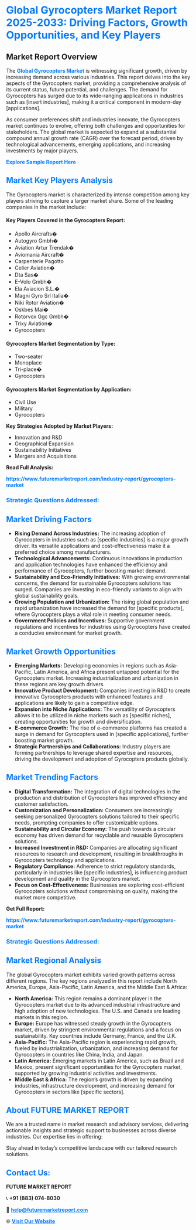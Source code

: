 <h1 style="color: #007BFF;">Global Gyrocopters Market Report 2025-2033: Driving Factors, Growth Opportunities, and Key Players</h1>

<section id="overview">
<h2>Market Report Overview</h2>
<p>The <a href="https://www.futuremarketreport.com/industry-report/gyrocopters-market" style="color: #007BFF; text-decoration: none;"><strong>Global Gyrocopters Market</strong></a> is witnessing significant growth, driven by increasing demand across various industries. This report delves into the key aspects of the Gyrocopters market, providing a comprehensive analysis of its current status, future potential, and challenges. The demand for Gyrocopters has surged due to its wide-ranging applications in industries such as [insert industries], making it a critical component in modern-day [applications].</p>
<p>As consumer preferences shift and industries innovate, the Gyrocopters market continues to evolve, offering both challenges and opportunities for stakeholders. The global market is expected to expand at a substantial compound annual growth rate (CAGR) over the forecast period, driven by technological advancements, emerging applications, and increasing investments by major players.</p>
</section>

<section id="overview">
<p><a href="https://www.futuremarketreport.com/request-sample/reportId=106605" style="color: #007BFF; text-decoration: none;"><strong>Explore Sample Report Here</strong></a></p>
</section>

<section id="key-players">
<h2 style="color: #007BFF;">Market Key Players Analysis</h2>
<p>The Gyrocopters market is characterized by intense competition among key players striving to capture a larger market share. Some of the leading companies in the market include:</p>
<h4>Key Players Covered in the Gyrocopters Report:</h4>
<ul><li>Apollo Aircrafts�</li><li>Autogyro Gmbh�</li><li>Aviation Artur Trendak�</li><li>Aviomania Aircraft�</li><li>Carpenterie Pagotto</li><li>Celier Aviation�</li><li>Dta Sas�</li><li>E-Volo Gmbh�</li><li>Ela Aviacion S.L.�</li><li>Magni Gyro Srl Italia�</li><li>Niki Rotor Aviation�</li><li>Oskbes Mai�</li><li>Rotorvox Ggc Gmbh�</li><li>Trixy Aviation�</li><li>Gyrocopters</li></ul>
<h4>Gyrocopters Market Segmentation by Type:</h4>
<ul><li>Two-seater</li><li>Monoplace</li><li>Tri-place�</li><li>Gyrocopters</li></ul>

<h4>Gyrocopters Market Segmentation by Application:</h4>
<ul><li>Civil Use</li><li>Military</li><li>Gyrocopters</li></ul>
<p><strong>Key Strategies Adopted by Market Players:</strong></p>
<ul>
<li>Innovation and R&D</li>
<li>Geographical Expansion</li>
<li>Sustainability Initiatives</li>
<li>Mergers and Acquisitions</li>
</ul>
</section>

<section>
<p><strong>Read Full Analysis: </strong></p><a href="https://www.futuremarketreport.com/industry-report/gyrocopters-market" style="color: #007BFF; text-decoration: none;"><strong>https://www.futuremarketreport.com/industry-report/gyrocopters-market</strong></a>
<h3 style="color: #007BFF;">Strategic Questions Addressed:</h3>
</section>

<section id="driving-factors">
<h2 style="color: #007BFF;">Market Driving Factors</h2>
<ul>
<li><strong>Rising Demand Across Industries:</strong> The increasing adoption of Gyrocopters in industries such as [specific industries] is a major growth driver. Its versatile applications and cost-effectiveness make it a preferred choice among manufacturers.</li>
<li><strong>Technological Advancements:</strong> Continuous innovations in production and application technologies have enhanced the efficiency and performance of Gyrocopters, further boosting market demand.</li>
<li><strong>Sustainability and Eco-Friendly Initiatives:</strong> With growing environmental concerns, the demand for sustainable Gyrocopters solutions has surged. Companies are investing in eco-friendly variants to align with global sustainability goals.</li>
<li><strong>Growing Population and Urbanization:</strong> The rising global population and rapid urbanization have increased the demand for [specific products], where Gyrocopters plays a vital role in meeting consumer needs.</li>
<li><strong>Government Policies and Incentives:</strong> Supportive government regulations and incentives for industries using Gyrocopters have created a conducive environment for market growth.</li>
</ul>
</section>

<section id="growth-opportunities">
<h2 style="color: #007BFF;">Market Growth Opportunities</h2>
<ul>
<li><strong>Emerging Markets:</strong> Developing economies in regions such as Asia-Pacific, Latin America, and Africa present untapped potential for the Gyrocopters market. Increasing industrialization and urbanization in these regions are key growth drivers.</li>
<li><strong>Innovative Product Development:</strong> Companies investing in R&D to create innovative Gyrocopters products with enhanced features and applications are likely to gain a competitive edge.</li>
<li><strong>Expansion into Niche Applications:</strong> The versatility of Gyrocopters allows it to be utilized in niche markets such as [specific niches], creating opportunities for growth and diversification.</li>
<li><strong>E-commerce Growth:</strong> The rise of e-commerce platforms has created a surge in demand for Gyrocopters used in [specific applications], further boosting market growth.</li>
<li><strong>Strategic Partnerships and Collaborations:</strong> Industry players are forming partnerships to leverage shared expertise and resources, driving the development and adoption of Gyrocopters products globally.</li>
</ul>
</section>

<section id="trending-factors">
<h2 style="color: #007BFF;">Market Trending Factors</h2>
<ul>
<li><strong>Digital Transformation:</strong> The integration of digital technologies in the production and distribution of Gyrocopters has improved efficiency and customer satisfaction.</li>
<li><strong>Customization and Personalization:</strong> Consumers are increasingly seeking personalized Gyrocopters solutions tailored to their specific needs, prompting companies to offer customizable options.</li>
<li><strong>Sustainability and Circular Economy:</strong> The push towards a circular economy has driven demand for recyclable and reusable Gyrocopters solutions.</li>
<li><strong>Increased Investment in R&D:</strong> Companies are allocating significant resources to research and development, resulting in breakthroughs in Gyrocopters technology and applications.</li>
<li><strong>Regulatory Compliance:</strong> Adherence to strict regulatory standards, particularly in industries like [specific industries], is influencing product development and quality in the Gyrocopters market.</li>
<li><strong>Focus on Cost-Effectiveness:</strong> Businesses are exploring cost-efficient Gyrocopters solutions without compromising on quality, making the market more competitive.</li>
</ul>
</section>

<section>
<p><strong>Get Full Report: </strong></p><a href="https://www.futuremarketreport.com/industry-report/gyrocopters-market" style="color: #007BFF; text-decoration: none;"><strong>https://www.futuremarketreport.com/industry-report/gyrocopters-market</strong></a>
<h3 style="color: #007BFF;">Strategic Questions Addressed:</h3>
</section>


<section id="regional-analysis">
<h2 style="color: #007BFF;">Market Regional Analysis</h2>
<p>The global Gyrocopters market exhibits varied growth patterns across different regions. The key regions analyzed in this report include North America, Europe, Asia-Pacific, Latin America, and the Middle East & Africa:</p>
<ul>
<li><strong>North America:</strong> This region remains a dominant player in the Gyrocopters market due to its advanced industrial infrastructure and high adoption of new technologies. The U.S. and Canada are leading markets in this region.</li>
<li><strong>Europe:</strong> Europe has witnessed steady growth in the Gyrocopters market, driven by stringent environmental regulations and a focus on sustainability. Key countries include Germany, France, and the U.K.</li>
<li><strong>Asia-Pacific:</strong> The Asia-Pacific region is experiencing rapid growth, fueled by industrialization, urbanization, and increasing demand for Gyrocopters in countries like China, India, and Japan.</li>
<li><strong>Latin America:</strong> Emerging markets in Latin America, such as Brazil and Mexico, present significant opportunities for the Gyrocopters market, supported by growing industrial activities and investments.</li>
<li><strong>Middle East & Africa:</strong> The region’s growth is driven by expanding industries, infrastructure development, and increasing demand for Gyrocopters in sectors like [specific sectors].</li>
</ul>
</section>

<footer>
<h2 style="color: #007BFF;">About FUTURE MARKET REPORT</h2>
<p>We are a trusted name in market research and advisory services, delivering actionable insights and strategic support to businesses across diverse industries. Our expertise lies in offering:</p>

<p>Stay ahead in today’s competitive landscape with our tailored research solutions.</p>

<h2 style="color: #007BFF;">Contact Us:</h2>
<p><strong>FUTURE MARKET REPORT</strong></p>
<p>📞 <strong>+91 (883) 074-8030</strong></p>
<p>📧 <strong><a href="mailto:help@futuremarketreport.com" style="color: #007BFF;">help@futuremarketreport.com</a></strong></p>
<p>🌐 <strong><a href="https://www.futuremarketreport.com/" style="color: #007BFF;">Visit Our Website</a></strong></p>
</footer>